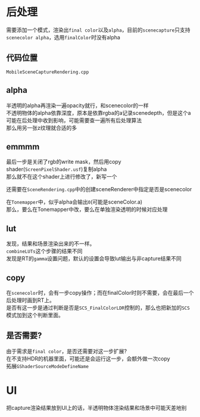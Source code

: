 # 后处理
需要添加一个模式，渲染出`final color`以及`alpha`，目前的`scenecapture`只支持`scenecolor alpha`，选用`finalColor`时没有alpha  
## 代码位置
`MobileSceneCaptureRendering.cpp`  
## alpha
半透明的alpha再渲染一遍opacity就行，和scenecolor的一样  
不透明物体的alpha依靠深度，原本是依靠rgba的a记录scenedepth，但是这个a可能在后处理中收到影响，可能需要查一遍所有后处理算法  
那么用另一张z纹理就合适的多  
## emmmm
最后一步是关闭了rgb的write mask，然后用copy shader(`ScreenPixelShader.usf`)复制alpha  
那么就不在这个shader上进行修改了，新写一个  

还需要在`SceneRendering.cpp`中的创建sceneRenderer中指定是否是scenecolor  

在`Tonemapper`中，似乎alpha会输出`0`(可能是sceneColor.a)  
那么，要么在Tonemapper中改，要么在单独渲染透明的时候对应处理  
## lut
发现，结果和场景渲染出来的不一样。  
`combineLUTs`这个步骤的结果不同  
发现是RT的`gamma`设置问题，默认的设置会导致lut输出与非capture结果不同  
## copy
在`scenecolor`时，会有一步copy操作；而在finalColor时则不需要，会在最后一个后处理时画到RT上。  
是否有这一步是通过判断是否是`SCS_FinalColorLDR`控制的，那么也把新加的`SCS`模式加到这个判断里面。  
## 是否需要?
由于需求是`final color`，是否还需要对这一步扩展?  
在不支持HDR的机器里面，可能还是会运行这一步，会额外做一次copy  
拓展`GShaderSourceModeDefineName`  
# UI
把capture渲染结果放到UI上的话，半透明物体渲染结果和场景中可能天差地别